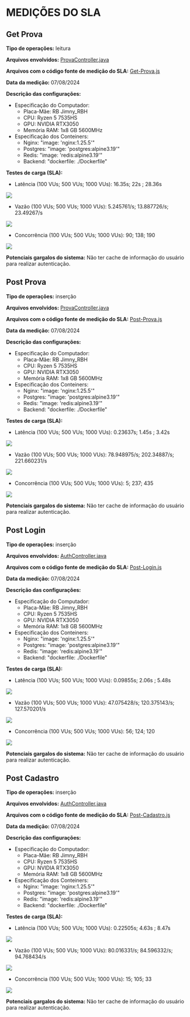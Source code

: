 # MEDIÇÕES DO SLA

## Get Prova
**Tipo de operações:** leitura

**Arquivos envolvidos:** [ProvaController.java](https://github.com/Edhet/enem-questions/blob/feature/teste_de_carga/back-end/src/main/java/com/ablhds/Enemquestions/prova/ProvaController.java)

**Arquivos com o código fonte de medição do SLA:** [Get-Prova.js](https://github.com/Edhet/enem-questions/blob/feature/teste_de_carga/test/script_k6/scenarios/Get-Prova.js)

**Data da medição:** 07/08/2024

**Descrição das configurações:**
- Especificação do Computador:
    - Placa-Mãe: RB Jimny_RBH
    - CPU: Ryzen 5 7535HS 
    - GPU: NVIDIA RTX3050
    - Memória RAM: 1x8 GB 5600MHz
- Especificação dos Conteiners:
    - Nginx:  "image: 'nginx:1.25.5'"
    - Postgres: "image: 'postgres:alpine3.19'"
    - Redis: "image: 'redis:alpine3.19'"
    - Backend: "dockerfile: ./Dockerfile"

**Testes de carga (SLA):** 
- Latência (100 VUs; 500 VUs; 1000 VUs): 16.35s; 22s ; 28.36s

![](images_resultado/getProva_latencia.png)

- Vazão (100 VUs; 500 VUs; 1000 VUs): 5.245761/s; 13.887726/s; 23.49267/s

![](images_resultado/getProva_vazao.png)

- Concorrência (100 VUs; 500 VUs; 1000 VUs): 90; 138; 190

![](images_resultado/getProva_concorrencia.png)

**Potenciais gargalos do sistema:** Não ter cache de informação do usuário para realizar autenticação.

## Post Prova
**Tipo de operações:** inserção

**Arquivos envolvidos:** [ProvaController.java](https://github.com/Edhet/enem-questions/blob/feature/teste_de_carga/back-end/src/main/java/com/ablhds/Enemquestions/prova/ProvaController.java)

**Arquivos com o código fonte de medição do SLA:** [Post-Prova.js](https://github.com/Edhet/enem-questions/blob/feature/teste_de_carga/test/script_k6/scenarios/Post-Prova.js)

**Data da medição:** 07/08/2024

**Descrição das configurações:**
- Especificação do Computador:
    - Placa-Mãe: RB Jimny_RBH
    - CPU: Ryzen 5 7535HS 
    - GPU: NVIDIA RTX3050
    - Memória RAM: 1x8 GB 5600MHz
- Especificação dos Conteiners:
    - Nginx:  "image: 'nginx:1.25.5'"
    - Postgres: "image: 'postgres:alpine3.19'"
    - Redis: "image: 'redis:alpine3.19'"
    - Backend: "dockerfile: ./Dockerfile"

**Testes de carga (SLA):** 
- Latência (100 VUs; 500 VUs; 1000 VUs): 0.23637s; 1.45s ; 3.42s

![](images_resultado/postProva_latencia.png)

- Vazão (100 VUs; 500 VUs; 1000 VUs): 78.948975/s; 202.34887/s; 221.660231/s

![](images_resultado/postProva_vazao.png)

- Concorrência (100 VUs; 500 VUs; 1000 VUs): 5; 237; 435

![](images_resultado/postProva_concorrencia.png)

**Potenciais gargalos do sistema:** Não ter cache de informação do usuário para realizar autenticação.

## Post Login
**Tipo de operações:** inserção

**Arquivos envolvidos:** [AuthController.java](https://github.com/Edhet/enem-questions/blob/feature/teste_de_carga/back-end/src/main/java/com/ablhds/Enemquestions/security/AuthController.java)

**Arquivos com o código fonte de medição do SLA:** [Post-Login.js](https://github.com/Edhet/enem-questions/blob/feature/teste_de_carga/test/script_k6/scenarios/Post-Login.js)

**Data da medição:** 07/08/2024

**Descrição das configurações:**
- Especificação do Computador:
    - Placa-Mãe: RB Jimny_RBH
    - CPU: Ryzen 5 7535HS 
    - GPU: NVIDIA RTX3050
    - Memória RAM: 1x8 GB 5600MHz
- Especificação dos Conteiners:
    - Nginx:  "image: 'nginx:1.25.5'"
    - Postgres: "image: 'postgres:alpine3.19'"
    - Redis: "image: 'redis:alpine3.19'"
    - Backend: "dockerfile: ./Dockerfile"

**Testes de carga (SLA):** 
- Latência (100 VUs; 500 VUs; 1000 VUs): 0.09855s; 2.06s ; 5.48s

![](images_resultado/postLogin_latencia.png)

- Vazão (100 VUs; 500 VUs; 1000 VUs): 47.075428/s; 120.375143/s; 127.570201/s

![](images_resultado/postLogin_vazao.png)

- Concorrência (100 VUs; 500 VUs; 1000 VUs): 56; 124; 120

![](images_resultado/postLogin_concorrencia.png)

**Potenciais gargalos do sistema:** Não ter cache de informação do usuário para realizar autenticação.

## Post Cadastro
**Tipo de operações:** inserção

**Arquivos envolvidos:** [AuthController.java](https://github.com/Edhet/enem-questions/blob/feature/teste_de_carga/back-end/src/main/java/com/ablhds/Enemquestions/security/AuthController.java)

**Arquivos com o código fonte de medição do SLA:** [Post-Cadastro.js](https://github.com/Edhet/enem-questions/blob/feature/teste_de_carga/test/script_k6/scenarios/Post-Cadastro.js)

**Data da medição:** 07/08/2024

**Descrição das configurações:**
- Especificação do Computador:
    - Placa-Mãe: RB Jimny_RBH
    - CPU: Ryzen 5 7535HS 
    - GPU: NVIDIA RTX3050
    - Memória RAM: 1x8 GB 5600MHz
- Especificação dos Conteiners:
    - Nginx:  "image: 'nginx:1.25.5'"
    - Postgres: "image: 'postgres:alpine3.19'"
    - Redis: "image: 'redis:alpine3.19'"
    - Backend: "dockerfile: ./Dockerfile"

**Testes de carga (SLA):** 
- Latência (100 VUs; 500 VUs; 1000 VUs): 0.22505s; 4.63s ; 8.47s

![](images_resultado/postCadastro_latencia.png)

- Vazão (100 VUs; 500 VUs; 1000 VUs): 80.016331/s; 84.596332/s; 94.768434/s

![](images_resultado/postCadastro_vazao.png)

- Concorrência (100 VUs; 500 VUs; 1000 VUs): 15; 105; 33

![](images_resultado/postCadastro_concorrencia.png)

**Potenciais gargalos do sistema:** Não ter cache de informação do usuário para realizar autenticação.